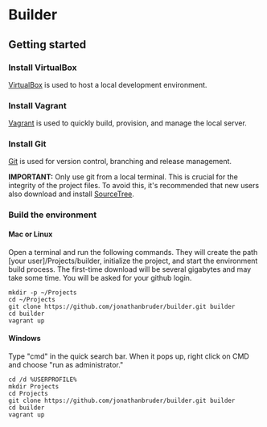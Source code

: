 # Builder

## Getting started

### Install VirtualBox
[VirtualBox](https://www.virtualbox.org/) is used to host a local development environment.

### Install Vagrant
[Vagrant](https://www.vagrantup.com/downloads.html) is used to quickly build, provision, and manage the local server.

### Install Git
[Git](https://git-scm.com/) is used for version control, branching and release management.

**IMPORTANT:**
Only use git from a local terminal. This is crucial for the integrity of the project files. To avoid this, it's recommended that new users also download and install [SourceTree](https://www.sourcetreeapp.com/).


### Build the environment

#### Mac or Linux
Open a terminal and run the following commands. They will create the path [your user]/Projects/builder, initialize the project, and start the environment build process. The first-time download will be several gigabytes and may take some time. You will be asked for your github login.

````
mkdir -p ~/Projects
cd ~/Projects
git clone https://github.com/jonathanbruder/builder.git builder
cd builder
vagrant up
````

#### Windows
Type "cmd" in the quick search bar. When it pops up, right click on CMD and choose "run as administrator."

````
cd /d %USERPROFILE%
mkdir Projects
cd Projects
git clone https://github.com/jonathanbruder/builder.git builder
cd builder
vagrant up
